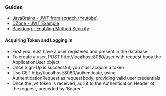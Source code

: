 ### Guides
* [JavaBrains - JWT from scratch (Youtube)](https://www.youtube.com/watch?v=X80nJ5T7YpE&t=1806s)
* [DZone - JWT Example](https://dzone.com/articles/spring-boot-security-json-web-tokenjwt-hello-world)
* [Baeldung - Enabling Method Security](https://www.baeldung.com/spring-security-method-security)

#### Acquiring Token and Logging In
* First you must have a user registered and present in the database
* To create a user, POST http://localhost:8080/user with request body the ApplicationUser object
* Once Sign-Up is successful, you must acquire a token
* Use GET http://localhost:8080/authenticate, using AuthenticationRequest as request body, providing valid user credentials
* Once the jwt token is received, add it to the Authentication Header of the request, preceded by 'Bearer '     